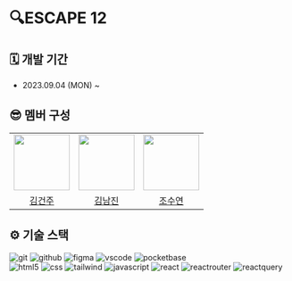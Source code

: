 # 🔍ESCAPE 12
## 🗓️ 개발 기간
- 2023.09.04 (MON) ~

## 😎‍ 멤버 구성

<table>
   <tr>
      <td align="center"><img src="https://avatars.githubusercontent.com/u/126174401?v=4" width="100"> </td>
      <td align="center"><img src="https://avatars.githubusercontent.com/u/134567421?v=4" width="100"> </td>
      <td align="center"><img src="https://avatars.githubusercontent.com/u/86372549?v=4" width="100"> </td>
   </tr>   
   <tr>
      <td align="center"><a href="https://github.com/KIMGEUNDU">김건주</a> </td>
      <td align="center"><a href="https://github.com/skawls">김남진</a> </td>
      <td align="center"><a href="https://github.com/JOSuYeoM">조수연</a> </td>
   </tr>
</table>

## ⚙️ 기술 스택
<div>
  <img alt="git" src="https://img.shields.io/badge/git-F05032?style=for-the-badge&logo=git&logoColor=white"> <img alt="github" src="https://img.shields.io/badge/github-181717?style=for-the-badge&logo=github&logoColor=white"> <img alt="figma" src="https://img.shields.io/badge/Figma-F24E1E?style=for-the-badge&logo=figma&logoColor=white"> <img alt="vscode" src="https://img.shields.io/badge/Visual_Studio-5C2D91?style=for-the-badge&logo=visual%20studio&logoColor=white"> <img alt="pocketbase" src="https://img.shields.io/badge/pocketbase-B8DBE4?style=for-the-badge&logo=pocketbase&logoColor=white">
   </br>
   <img alt="html5" src="https://img.shields.io/badge/html5-E34F26?style=for-the-badge&logo=html5&logoColor=white"> <img alt="css" src="https://img.shields.io/badge/css-1572B6?style=for-the-badge&logo=css3&logoColor=white"> <img alt="tailwind" src ="https://img.shields.io/badge/Tailwind-06B6D4.svg?&style=for-the-badge&logo=TailwindCSS&logoColor=white"/> <img alt="javascript" src="https://img.shields.io/badge/javascript-F7DF1E?style=for-the-badge&logo=javascript&logoColor=black"> <img alt="react" src="https://img.shields.io/badge/react-61DAFB?style=for-the-badge&logo=react&logoColor=black"> <img alt="reactrouter" src="https://img.shields.io/badge/React_Router-CA4245?style=for-the-badge&logo=react-router&logoColor=white"> <img alt="reactquery" src="https://img.shields.io/badge/React_Query-FF4154?style=for-the-badge&logo=react-query&logoColor=white"> 
</div>